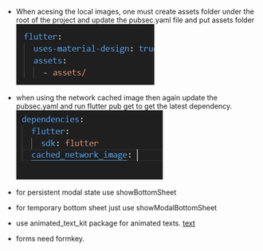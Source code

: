 - When acesing the local images, one must create assets folder under the root of the project and update the pubsec.yaml file and put
assets folder
![alt text](assets/image.png)

- when using the network cached image then again update the pubsec.yaml and run flutter pub get to get the latest dependency.
![alt text](assets/image-1.png)


- for persistent modal state use showBottomSheet 
- for temporary bottom sheet just use showModalBottomSheet


- use animated_text_kit package for animated texts. [text](https://pub.dev/packages/animated_text_kit)


- forms need formkey.